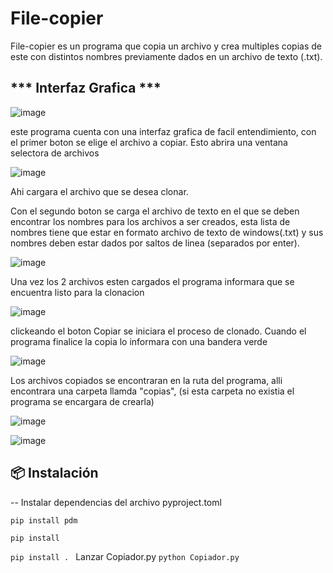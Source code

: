 # File-copier
File-copier es un programa que copia un archivo y crea multiples copias de este con distintos nombres previamente dados en un archivo de texto (.txt).

*** Interfaz Grafica ***
--
![image](https://user-images.githubusercontent.com/81646953/191968371-65b71ae4-8a7d-4aad-9d54-e0e46d247317.png)

este programa cuenta con una interfaz grafica de facil entendimiento, con el primer boton se elige el archivo a copiar. Esto abrira una ventana selectora de archivos

![image](https://user-images.githubusercontent.com/81646953/191968767-8b601a2d-c923-4771-a96b-d644edaf3915.png)

Ahi cargara el archivo que se desea clonar.

Con el segundo boton se carga el archivo de texto en el que se deben encontrar los nombres para los archivos a ser creados, esta lista de nombres tiene que estar en formato archivo de texto de windows(.txt) y sus nombres deben estar dados por saltos de linea (separados por enter).

![image](https://user-images.githubusercontent.com/81646953/191969512-d80ac5e2-e4ae-43f7-a498-1979d0890442.png)

Una vez los 2 archivos esten cargados el programa informara que se encuentra listo para la clonacion

![image](https://user-images.githubusercontent.com/81646953/191969852-7a2e8039-7f9e-41b0-92d9-6a9588cf9192.png)

clickeando el boton Copiar se iniciara el proceso de clonado. Cuando el programa finalice la copia lo informara con una bandera verde

![image](https://user-images.githubusercontent.com/81646953/191970318-02873a8a-e89b-4fc5-8b13-77a495b34515.png)

Los archivos copiados se encontraran en la ruta del programa, alli encontrara una carpeta llamda "copias", (si esta carpeta no existia el programa se encargara de crearla)

![image](https://user-images.githubusercontent.com/81646953/191970895-241d595d-47f6-4d5a-8ee7-cde88b6c406a.png)

![image](https://user-images.githubusercontent.com/81646953/191970998-bb2ff7c5-0dc8-41a6-b6d2-229b3d94bf62.png)

## 📦 Instalación
--
Instalar dependencias del archivo pyproject.toml
```
pip install pdm
```
```
pip install
```
``pip install . ``
Lanzar Copiador.py
``python Copiador.py ``